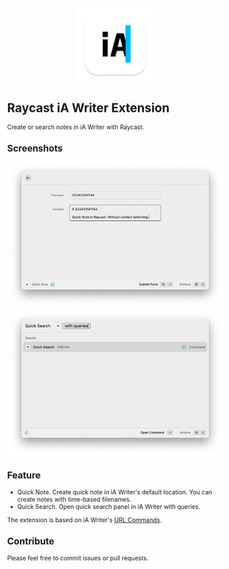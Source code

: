 <p align="center">
    <img width=180 src="https://github.com/xvvhang/raycast-ia-writer/blob/4ef1eba6e0f14fc551cc3733fc5c55b3e37aa752/assets/logo.png">
</p>

# Raycast iA Writer Extension

Create or search notes in iA Writer with Raycast.

## Screenshots

<img width="1000" src="https://github.com/xvvhang/raycast-ia-writer/blob/4ef1eba6e0f14fc551cc3733fc5c55b3e37aa752/assets/quick-note.png" alt="Quick Search Screenshot" />

<img width="1000" src="https://github.com/xvvhang/raycast-ia-writer/blob/4ef1eba6e0f14fc551cc3733fc5c55b3e37aa752/assets/quick-search.png" alt="Quick Search Screenshot" />

## Feature

- Quick Note. Create quick note in iA Writer's default location. You can create notes with time-based filenames.
- Quick Search. Open quick search panel in iA Writer with queries.

The extension is based on iA Writer's [URL Commands](https://ia.net/writer/support/help/url-commands).

## Contribute

Please feel free to commit issues or pull requests.

